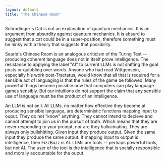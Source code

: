 ```yaml
---
layout: default
title: "The Chinese Room"
---
```


Schrodinger's Cat is not an explanation of quantum mechanics. It is an argument from absurdity against quantum mechanics. It is absurd to suggest that a cat could be in a super-position, therefore something must be hinky with a theory that suggests that possibility.

Searle's Chinese Room is an analogous criticism of the Turing Test -- producing coherent language does not in itself prove intelligence. The resistance to applying the label "AI" to current LLMs is not shifting the goal posts or quibbling over words. 
Anyone who had read Wittgensein, especially his work post-Tractatus, would know that all that is required for a sensible act of languaging is that the rules of the game be followed. Many powerful things become possible now that computers can 
play language games sensibly. But our intuitions do not support the claim that any sensible use of language must be the product of an intelligence.

An LLM is not an I. All LLMs, no matter how effective they become at producing sensible language, are deterministic functions mapping input to ouput. They do not "know" anything. They cannot intend to decieve and cannot attempt to join us in the pursuit of truth.
Which means that they are never responding to your prompt, nor are they hallucinating. They are always only bullshitting. Given input they produce output. Given the same input they produce the same output. If mapping input to output is intelligence, then FizzBuzz is AI. LLMs are tools -- perhaps powerful tools, but not AI. The user of the tool is the intelligence that is socially responsible and morally accountable for the ouput.
